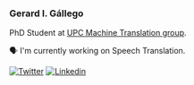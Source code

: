 ### Gerard I. Gállego


PhD Student at [UPC Machine Translation group](https://mt.cs.upc.edu).

🗣 I'm currently working on Speech Translation.

[![Twitter](https://img.shields.io/badge/Twitter-@geiongallego-informational?logo=twitter&link=https://twitter.com/geiongallego)](https://twitter.com/geiongallego)
[![Linkedin](https://img.shields.io/badge/Linkedin-Gerard_Gállego-informative?logo=Linkedin&link=https://www.linkedin.com/in/gerard-gallego/)](https://www.linkedin.com/in/gerard-gallego/)
